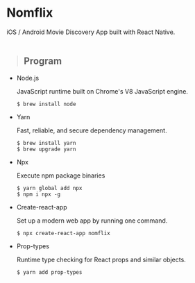 # Nomflix

iOS / Android Movie Discovery App built with React Native.
<br></br>

> ## Program

- Node.js

  JavaScript runtime built on Chrome's V8 JavaScript engine.

  ```
  $ brew install node
  ```

- Yarn

  Fast, reliable, and secure dependency management.

  ```
  $ brew install yarn
  $ brew upgrade yarn
  ```

- Npx

  Execute npm package binaries

  ```
  $ yarn global add npx
  $ npm i npx -g
  ```

- Create-react-app

  Set up a modern web app by running one command.

  ```
  $ npx create-react-app nomflix
  ```

- Prop-types

  Runtime type checking for React props and similar objects.

  ```
  $ yarn add prop-types
  ```

